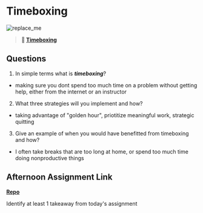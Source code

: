 # Timeboxing

![replace_me](https://codeworks.blob.core.windows.net/public/assets/img/illustrations/placeholder.svg)
> **📖 [Timeboxing](https://codeworksacademy.com/fs-student-guide/resources/wk5/03-Timeboxing)**

## Questions

1. In simple terms what is ***timeboxing***?

- making sure you dont spend too much time on a problem without getting help, either from the internet or an instructor

2. What three strategies will you implement and how?

- taking advantage of "golden hour", priotitize meaningful work, strategic quitting

3. Give an example of when you would have benefitted from timeboxing and how? 

- I often take breaks that are too long at home, or spend too much time doing nonproductive things

## Afternoon Assignment Link

**[Repo](https://github.com/zroes/planet-db)**

Identify at least 1 takeaway from today's assignment
